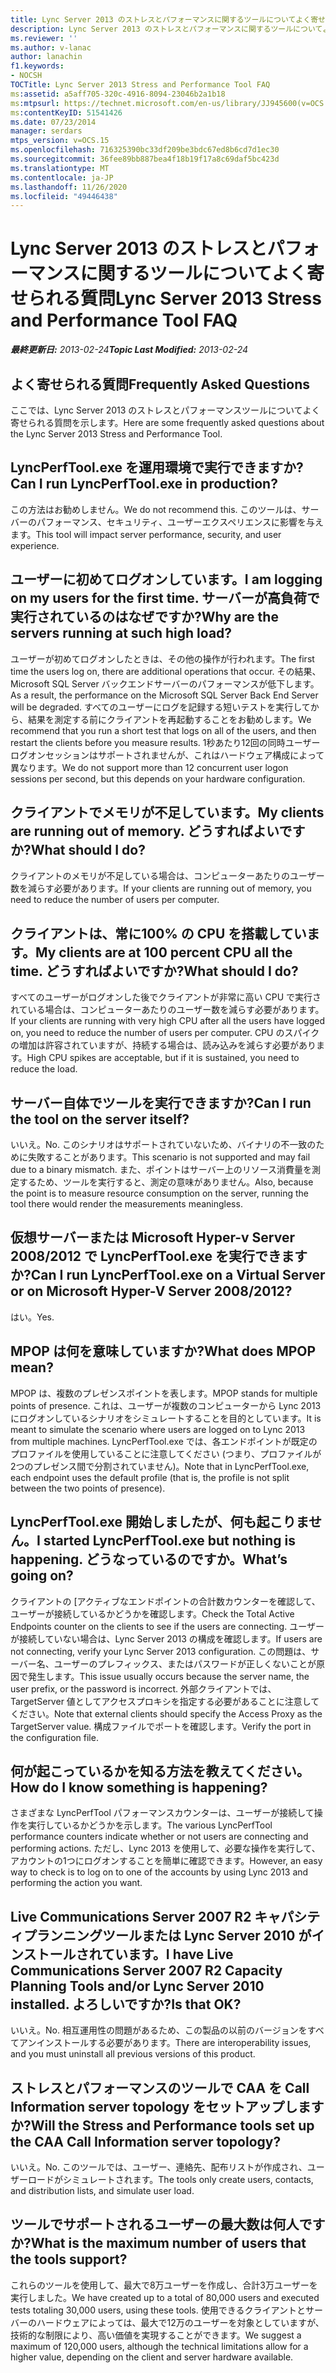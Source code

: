 ```yaml
---
title: Lync Server 2013 のストレスとパフォーマンスに関するツールについてよく寄せられる質問
description: Lync Server 2013 のストレスとパフォーマンスに関するツールについてよく寄せられる質問。
ms.reviewer: ''
ms.author: v-lanac
author: lanachin
f1.keywords:
- NOCSH
TOCTitle: Lync Server 2013 Stress and Performance Tool FAQ
ms:assetid: a5aff705-320c-4916-8094-23046b2a1b18
ms:mtpsurl: https://technet.microsoft.com/en-us/library/JJ945600(v=OCS.15)
ms:contentKeyID: 51541426
ms.date: 07/23/2014
manager: serdars
mtps_version: v=OCS.15
ms.openlocfilehash: 716325390bc33df209be3bdc67ed8b6cd7d1ec30
ms.sourcegitcommit: 36fee89bb887bea4f18b19f17a8c69daf5bc423d
ms.translationtype: MT
ms.contentlocale: ja-JP
ms.lasthandoff: 11/26/2020
ms.locfileid: "49446438"
---
```

# <a name="lync-server-2013-stress-and-performance-tool-faq"></a><span data-ttu-id="f3248-103">Lync Server 2013 のストレスとパフォーマンスに関するツールについてよく寄せられる質問</span><span class="sxs-lookup"><span data-stu-id="f3248-103">Lync Server 2013 Stress and Performance Tool FAQ</span></span>

<div data-xmlns="http://www.w3.org/1999/xhtml">

<div class="topic" data-xmlns="http://www.w3.org/1999/xhtml" data-msxsl="urn:schemas-microsoft-com:xslt" data-cs="https://msdn.microsoft.com/">

<div data-asp="https://msdn2.microsoft.com/asp">



</div>

<div id="mainSection">

<div id="mainBody"><span data-ttu-id="f3248-104">

<span> </span></span><span class="sxs-lookup"><span data-stu-id="f3248-104">

<span> </span></span></span>

<span data-ttu-id="f3248-105">_**最終更新日:** 2013-02-24_</span><span class="sxs-lookup"><span data-stu-id="f3248-105">_**Topic Last Modified:** 2013-02-24_</span></span>

<div>

## <a name="frequently-asked-questions"></a><span data-ttu-id="f3248-106">よく寄せられる質問</span><span class="sxs-lookup"><span data-stu-id="f3248-106">Frequently Asked Questions</span></span>

<span data-ttu-id="f3248-107">ここでは、Lync Server 2013 のストレスとパフォーマンスツールについてよく寄せられる質問を示します。</span><span class="sxs-lookup"><span data-stu-id="f3248-107">Here are some frequently asked questions about the Lync Server 2013 Stress and Performance Tool.</span></span>

<div>

## <a name="can-i-run-lyncperftoolexe-in-production"></a><span data-ttu-id="f3248-108">LyncPerfTool.exe を運用環境で実行できますか?</span><span class="sxs-lookup"><span data-stu-id="f3248-108">Can I run LyncPerfTool.exe in production?</span></span>

<span data-ttu-id="f3248-109">この方法はお勧めしません。</span><span class="sxs-lookup"><span data-stu-id="f3248-109">We do not recommend this.</span></span> <span data-ttu-id="f3248-110">このツールは、サーバーのパフォーマンス、セキュリティ、ユーザーエクスペリエンスに影響を与えます。</span><span class="sxs-lookup"><span data-stu-id="f3248-110">This tool will impact server performance, security, and user experience.</span></span>

</div>

<div>

## <a name="i-am-logging-on-my-users-for-the-first-time-why-are-the-servers-running-at-such-high-load"></a><span data-ttu-id="f3248-111">ユーザーに初めてログオンしています。</span><span class="sxs-lookup"><span data-stu-id="f3248-111">I am logging on my users for the first time.</span></span> <span data-ttu-id="f3248-112">サーバーが高負荷で実行されているのはなぜですか?</span><span class="sxs-lookup"><span data-stu-id="f3248-112">Why are the servers running at such high load?</span></span>

<span data-ttu-id="f3248-113">ユーザーが初めてログオンしたときは、その他の操作が行われます。</span><span class="sxs-lookup"><span data-stu-id="f3248-113">The first time the users log on, there are additional operations that occur.</span></span> <span data-ttu-id="f3248-114">その結果、Microsoft SQL Server バックエンドサーバーのパフォーマンスが低下します。</span><span class="sxs-lookup"><span data-stu-id="f3248-114">As a result, the performance on the Microsoft SQL Server Back End Server will be degraded.</span></span> <span data-ttu-id="f3248-115">すべてのユーザーにログを記録する短いテストを実行してから、結果を測定する前にクライアントを再起動することをお勧めします。</span><span class="sxs-lookup"><span data-stu-id="f3248-115">We recommend that you run a short test that logs on all of the users, and then restart the clients before you measure results.</span></span> <span data-ttu-id="f3248-116">1秒あたり12回の同時ユーザーログオンセッションはサポートされませんが、これはハードウェア構成によって異なります。</span><span class="sxs-lookup"><span data-stu-id="f3248-116">We do not support more than 12 concurrent user logon sessions per second, but this depends on your hardware configuration.</span></span>

</div>

<div>

## <a name="my-clients-are-running-out-of-memory-what-should-i-do"></a><span data-ttu-id="f3248-117">クライアントでメモリが不足しています。</span><span class="sxs-lookup"><span data-stu-id="f3248-117">My clients are running out of memory.</span></span> <span data-ttu-id="f3248-118">どうすればよいですか?</span><span class="sxs-lookup"><span data-stu-id="f3248-118">What should I do?</span></span>

<span data-ttu-id="f3248-119">クライアントのメモリが不足している場合は、コンピューターあたりのユーザー数を減らす必要があります。</span><span class="sxs-lookup"><span data-stu-id="f3248-119">If your clients are running out of memory, you need to reduce the number of users per computer.</span></span>

</div>

<div>

## <a name="my-clients-are-at-100-percent-cpu-all-the-time-what-should-i-do"></a><span data-ttu-id="f3248-120">クライアントは、常に100% の CPU を搭載しています。</span><span class="sxs-lookup"><span data-stu-id="f3248-120">My clients are at 100 percent CPU all the time.</span></span> <span data-ttu-id="f3248-121">どうすればよいですか?</span><span class="sxs-lookup"><span data-stu-id="f3248-121">What should I do?</span></span>

<span data-ttu-id="f3248-122">すべてのユーザーがログオンした後でクライアントが非常に高い CPU で実行されている場合は、コンピューターあたりのユーザー数を減らす必要があります。</span><span class="sxs-lookup"><span data-stu-id="f3248-122">If your clients are running with very high CPU after all the users have logged on, you need to reduce the number of users per computer.</span></span> <span data-ttu-id="f3248-123">CPU のスパイクの増加は許容されていますが、持続する場合は、読み込みを減らす必要があります。</span><span class="sxs-lookup"><span data-stu-id="f3248-123">High CPU spikes are acceptable, but if it is sustained, you need to reduce the load.</span></span>

</div>

<div>

## <a name="can-i-run-the-tool-on-the-server-itself"></a><span data-ttu-id="f3248-124">サーバー自体でツールを実行できますか?</span><span class="sxs-lookup"><span data-stu-id="f3248-124">Can I run the tool on the server itself?</span></span>

<span data-ttu-id="f3248-125">いいえ。</span><span class="sxs-lookup"><span data-stu-id="f3248-125">No.</span></span> <span data-ttu-id="f3248-126">このシナリオはサポートされていないため、バイナリの不一致のために失敗することがあります。</span><span class="sxs-lookup"><span data-stu-id="f3248-126">This scenario is not supported and may fail due to a binary mismatch.</span></span> <span data-ttu-id="f3248-127">また、ポイントはサーバー上のリソース消費量を測定するため、ツールを実行すると、測定の意味がありません。</span><span class="sxs-lookup"><span data-stu-id="f3248-127">Also, because the point is to measure resource consumption on the server, running the tool there would render the measurements meaningless.</span></span>

</div>

<div>

## <a name="can-i-run-lyncperftoolexe-on-a-virtual-server-or-on-microsoft-hyper-v-server-20082012"></a><span data-ttu-id="f3248-128">仮想サーバーまたは Microsoft Hyper-v Server 2008/2012 で LyncPerfTool.exe を実行できますか?</span><span class="sxs-lookup"><span data-stu-id="f3248-128">Can I run LyncPerfTool.exe on a Virtual Server or on Microsoft Hyper-V Server 2008/2012?</span></span>

<span data-ttu-id="f3248-129">はい。</span><span class="sxs-lookup"><span data-stu-id="f3248-129">Yes.</span></span>

</div>

<div>

## <a name="what-does-mpop-mean"></a><span data-ttu-id="f3248-130">MPOP は何を意味していますか?</span><span class="sxs-lookup"><span data-stu-id="f3248-130">What does MPOP mean?</span></span>

<span data-ttu-id="f3248-131">MPOP は、複数のプレゼンスポイントを表します。</span><span class="sxs-lookup"><span data-stu-id="f3248-131">MPOP stands for multiple points of presence.</span></span> <span data-ttu-id="f3248-132">これは、ユーザーが複数のコンピューターから Lync 2013 にログオンしているシナリオをシミュレートすることを目的としています。</span><span class="sxs-lookup"><span data-stu-id="f3248-132">It is meant to simulate the scenario where users are logged on to Lync 2013 from multiple machines.</span></span> <span data-ttu-id="f3248-133">LyncPerfTool.exe では、各エンドポイントが既定のプロファイルを使用していることに注意してください (つまり、プロファイルが2つのプレゼンス間で分割されていません)。</span><span class="sxs-lookup"><span data-stu-id="f3248-133">Note that in LyncPerfTool.exe, each endpoint uses the default profile (that is, the profile is not split between the two points of presence).</span></span>

</div>

<div>

## <a name="i-started-lyncperftoolexe-but-nothing-is-happening-whats-going-on"></a><span data-ttu-id="f3248-134">LyncPerfTool.exe 開始しましたが、何も起こりません。</span><span class="sxs-lookup"><span data-stu-id="f3248-134">I started LyncPerfTool.exe but nothing is happening.</span></span> <span data-ttu-id="f3248-135">どうなっているのですか。</span><span class="sxs-lookup"><span data-stu-id="f3248-135">What’s going on?</span></span>

<span data-ttu-id="f3248-136">クライアントの [アクティブなエンドポイントの合計数カウンターを確認して、ユーザーが接続しているかどうかを確認します。</span><span class="sxs-lookup"><span data-stu-id="f3248-136">Check the Total Active Endpoints counter on the clients to see if the users are connecting.</span></span> <span data-ttu-id="f3248-137">ユーザーが接続していない場合は、Lync Server 2013 の構成を確認します。</span><span class="sxs-lookup"><span data-stu-id="f3248-137">If users are not connecting, verify your Lync Server 2013 configuration.</span></span> <span data-ttu-id="f3248-138">この問題は、サーバー名、ユーザーのプレフィックス、またはパスワードが正しくないことが原因で発生します。</span><span class="sxs-lookup"><span data-stu-id="f3248-138">This issue usually occurs because the server name, the user prefix, or the password is incorrect.</span></span> <span data-ttu-id="f3248-139">外部クライアントでは、TargetServer 値としてアクセスプロキシを指定する必要があることに注意してください。</span><span class="sxs-lookup"><span data-stu-id="f3248-139">Note that external clients should specify the Access Proxy as the TargetServer value.</span></span> <span data-ttu-id="f3248-140">構成ファイルでポートを確認します。</span><span class="sxs-lookup"><span data-stu-id="f3248-140">Verify the port in the configuration file.</span></span>

</div>

<div>

## <a name="how-do-i-know-something-is-happening"></a><span data-ttu-id="f3248-141">何が起こっているかを知る方法を教えてください。</span><span class="sxs-lookup"><span data-stu-id="f3248-141">How do I know something is happening?</span></span>

<span data-ttu-id="f3248-142">さまざまな LyncPerfTool パフォーマンスカウンターは、ユーザーが接続して操作を実行しているかどうかを示します。</span><span class="sxs-lookup"><span data-stu-id="f3248-142">The various LyncPerfTool performance counters indicate whether or not users are connecting and performing actions.</span></span> <span data-ttu-id="f3248-143">ただし、Lync 2013 を使用して、必要な操作を実行して、アカウントの1つにログオンすることを簡単に確認できます。</span><span class="sxs-lookup"><span data-stu-id="f3248-143">However, an easy way to check is to log on to one of the accounts by using Lync 2013 and performing the action you want.</span></span>

</div>

<div>

## <a name="i-have-live-communications-server-2007-r2-capacity-planning-tools-andor-lync-server-2010-installed-is-that-ok"></a><span data-ttu-id="f3248-144">Live Communications Server 2007 R2 キャパシティプランニングツールまたは Lync Server 2010 がインストールされています。</span><span class="sxs-lookup"><span data-stu-id="f3248-144">I have Live Communications Server 2007 R2 Capacity Planning Tools and/or Lync Server 2010 installed.</span></span> <span data-ttu-id="f3248-145">よろしいですか?</span><span class="sxs-lookup"><span data-stu-id="f3248-145">Is that OK?</span></span>

<span data-ttu-id="f3248-146">いいえ。</span><span class="sxs-lookup"><span data-stu-id="f3248-146">No.</span></span> <span data-ttu-id="f3248-147">相互運用性の問題があるため、この製品の以前のバージョンをすべてアンインストールする必要があります。</span><span class="sxs-lookup"><span data-stu-id="f3248-147">There are interoperability issues, and you must uninstall all previous versions of this product.</span></span>

</div>

<div>

## <a name="will-the-stress-and-performance-tools-set-up-the-caa-call-information-server-topology"></a><span data-ttu-id="f3248-148">ストレスとパフォーマンスのツールで CAA を Call Information server topology をセットアップしますか?</span><span class="sxs-lookup"><span data-stu-id="f3248-148">Will the Stress and Performance tools set up the CAA Call Information server topology?</span></span>

<span data-ttu-id="f3248-149">いいえ。</span><span class="sxs-lookup"><span data-stu-id="f3248-149">No.</span></span> <span data-ttu-id="f3248-150">このツールでは、ユーザー、連絡先、配布リストが作成され、ユーザーロードがシミュレートされます。</span><span class="sxs-lookup"><span data-stu-id="f3248-150">The tools only create users, contacts, and distribution lists, and simulate user load.</span></span>

</div>

<div>

## <a name="what-is-the-maximum-number-of-users-that-the-tools-support"></a><span data-ttu-id="f3248-151">ツールでサポートされるユーザーの最大数は何人ですか?</span><span class="sxs-lookup"><span data-stu-id="f3248-151">What is the maximum number of users that the tools support?</span></span>

<span data-ttu-id="f3248-152">これらのツールを使用して、最大で8万ユーザーを作成し、合計3万ユーザーを実行しました。</span><span class="sxs-lookup"><span data-stu-id="f3248-152">We have created up to a total of 80,000 users and executed tests totaling 30,000 users, using these tools.</span></span> <span data-ttu-id="f3248-153">使用できるクライアントとサーバーのハードウェアによっては、最大で12万のユーザーを対象としていますが、技術的な制限により、高い価値を実現することができます。</span><span class="sxs-lookup"><span data-stu-id="f3248-153">We suggest a maximum of 120,000 users, although the technical limitations allow for a higher value, depending on the client and server hardware available.</span></span>

<span data-ttu-id="f3248-154"></div>

</div>

</div>

<span> </span>

</div>

</div>

</span><span class="sxs-lookup"><span data-stu-id="f3248-154"></div>

</div>

</div>

<span> </span>

</div>

</div>

</span></span></div>

